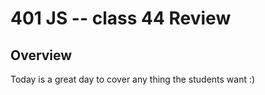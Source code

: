 401 JS -- class 44 Review
===

## Overview
Today is a great day to cover any thing the students want :)


